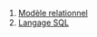 1. [Modèle relationnel](../4.1_Modèle_relationnel/cours/)
2. [Langage SQL](../4.2_Langage_SQL/cours/)
